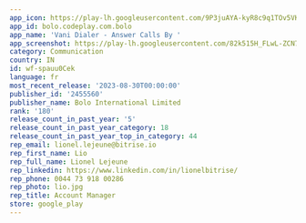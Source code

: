 ```yaml
---
app_icon: https://play-lh.googleusercontent.com/9P3juAYA-kyR8c9q1TOv5VK_incZd3nD3R_xIlcUfbEtRq59-YVeI7uvYFKbg6NQZh8
app_id: bolo.codeplay.com.bolo
app_name: 'Vani Dialer - Answer Calls By '
app_screenshot: https://play-lh.googleusercontent.com/82k515H_FLwL-ZCN7QHiU62vENvcaU_syyJylJwL7-v5jQ74PkhuLs8oJtEzf0tSkg
category: Communication
country: IN
id: wf-spauu0Cek
language: fr
most_recent_release: '2023-08-30T00:00:00'
publisher_id: '2455560'
publisher_name: Bolo International Limited
rank: '180'
release_count_in_past_year: '5'
release_count_in_past_year_category: 18
release_count_in_past_year_top_in_category: 44
rep_email: lionel.lejeune@bitrise.io
rep_first_name: Lio
rep_full_name: Lionel Lejeune
rep_linkedin: https://www.linkedin.com/in/lionelbitrise/
rep_phone: 0044 73 918 00286
rep_photo: lio.jpg
rep_title: Account Manager
store: google_play
---
```

